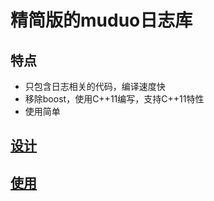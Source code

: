# 精简版的muduo日志库

## 特点

- 只包含日志相关的代码，编译速度快
- 移除boost，使用C++11编写，支持C++11特性
- 使用简单
  
## [设计](https://github.com/SuycxZMZ/tiny-muduo)

## [使用](test/asynclogtest.cc)
